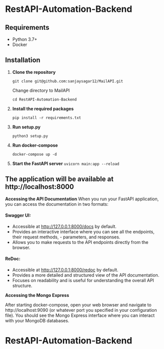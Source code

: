 # RestAPI-Automation-Backend

## Requirements

- Python 3.7+
- Docker

## Installation

1. **Clone the repository**

   `git clone git@github.com:sanjaysagar12/MailAPI.git`

   Change directory to MailAPI

   `cd RestAPI-Automation-Backend`

2. **Install the required packages**

   `pip install -r requirements.txt`

3. **Run setup.py**

   `python3 setup.py`

4. **Run docker-compose**

   `docker-compose up -d`

5. **Start the FastAPI server**
   `uvicorn main:app --reload`

## The application will be available at http://localhost:8000

**Accessing the API Documentation**
When you run your FastAPI application, you can access the documentation in two formats:

#### Swagger UI:

- Accessible at http://127.0.0.1:8000/docs by default.
- Provides an interactive interface where you can see all the endpoints, their request methods, - parameters, and responses.
- Allows you to make requests to the API endpoints directly from the browser.

#### ReDoc:

- Accessible at http://127.0.0.1:8000/redoc by default.
- Provides a more detailed and structured view of the API documentation.
- Focuses on readability and is useful for understanding the overall API structure.

**Accessing the Mongo Express**

After starting docker-compose, open your web browser and navigate to http://localhost:9090 (or whatever port you specified in your configuration file). You should see the Mongo Express interface where you can interact with your MongoDB databases.

# RestAPI-Automation-Backend
